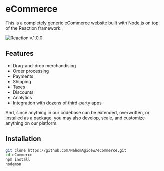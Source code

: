 # eCommerce

This is a completely generic eCommerce website built with Node.js on top of the Reaction framework. 

![Reaction v.1.0.0](https://raw.githubusercontent.com/reactioncommerce/reaction-docs/master/assets/rc-desktop.png)

## Features

* Drag-and-drop merchandising
* Order processing
* Payments
* Shipping
* Taxes
* Discounts
* Analytics
* Integration with dozens of third-party apps

And, since anything in our codebase can be extended, overwritten, or installed as a package, you may also develop, scale, and customize anything on our platform.

## Installation

```bash
git clone https://github.com/NahomAgidew/eCommerce.git
cd eCommerce
npm install
nodemon
```


